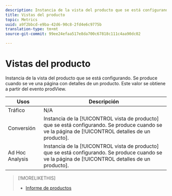 ```yaml
---
description: Instancia de la vista del producto que se está configurando. Se produce cuando se ve una página con detalles de un producto. Este valor se obtiene a partir del evento prodView.
title: Vistas del producto
topic: Metrics
uuid: a9f2bbcd-e9ba-42d6-90c8-2fd4e6c9775b
translation-type: tm+mt
source-git-commit: 99ee24efaa517e8da700c67818c111c4aa90dc02

---
```



# Vistas del producto

Instancia de la vista del producto que se está configurando. Se produce cuando se ve una página con detalles de un producto. Este valor se obtiene a partir del evento prodView.

| Usos | Descripción |
|---|---|
| Tráfico | N/A |
| Conversión | Instancia de la [!UICONTROL vista de producto] que se está configurando. Se produce cuando se ve la página de [!UICONTROL detalles de un producto]. |
| Ad Hoc Analysis | Instancia de la [!UICONTROL vista de producto] que se está configurando. Se produce cuando se ve la página de [!UICONTROL detalles de un producto]. |

>[!MORELIKETHIS]
>
>* [Informe de productos](/help/components/c-variables/dimensionslist/reports-products.md)

